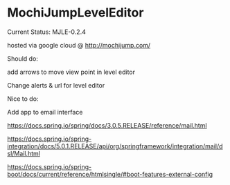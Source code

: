 # MochiJumpLevelEditor

Current Status: MJLE-0.2.4

hosted via google cloud @ http://mochijump.com/

Should do:

add arrows to move view point in level editor

Change alerts & url for level editor

Nice to do:

Add app to email interface

https://docs.spring.io/spring/docs/3.0.5.RELEASE/reference/mail.html

https://docs.spring.io/spring-integration/docs/5.0.1.RELEASE/api/org/springframework/integration/mail/dsl/Mail.html

https://docs.spring.io/spring-boot/docs/current/reference/htmlsingle/#boot-features-external-config
